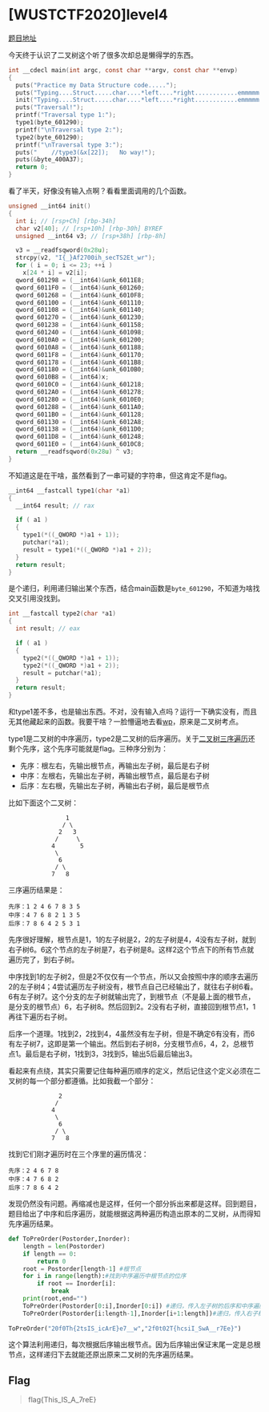 # [WUSTCTF2020]level4

[题目地址](https://buuoj.cn/challenges#[WUSTCTF2020]level4)

今天终于认识了二叉树这个听了很多次却总是懒得学的东西。

```c
int __cdecl main(int argc, const char **argv, const char **envp)
{
  puts("Practice my Data Structure code.....");
  puts("Typing....Struct.....char....*left....*right............emmmmm...OK!");
  init("Typing....Struct.....char....*left....*right............emmmmm...OK!", argv);
  puts("Traversal!");
  printf("Traversal type 1:");
  type1(byte_601290);
  printf("\nTraversal type 2:");
  type2(byte_601290);
  printf("\nTraversal type 3:");
  puts("    //type3(&x[22]);   No way!");
  puts(&byte_400A37);
  return 0;
}
```

看了半天，好像没有输入点啊？看看里面调用的几个函数。

```c
unsigned __int64 init()
{
  int i; // [rsp+Ch] [rbp-34h]
  char v2[40]; // [rsp+10h] [rbp-30h] BYREF
  unsigned __int64 v3; // [rsp+38h] [rbp-8h]

  v3 = __readfsqword(0x28u);
  strcpy(v2, "I{_}Af2700ih_secTS2Et_wr");
  for ( i = 0; i <= 23; ++i )
    x[24 * i] = v2[i];
  qword_601298 = (__int64)&unk_6011E8;
  qword_6011F0 = (__int64)&unk_601260;
  qword_601268 = (__int64)&unk_6010F8;
  qword_601100 = (__int64)&unk_601110;
  qword_601108 = (__int64)&unk_601140;
  qword_601270 = (__int64)&unk_601230;
  qword_601238 = (__int64)&unk_601158;
  qword_601240 = (__int64)&unk_601098;
  qword_6010A0 = (__int64)&unk_601200;
  qword_6010A8 = (__int64)&unk_601188;
  qword_6011F8 = (__int64)&unk_601170;
  qword_601178 = (__int64)&unk_6011B8;
  qword_601180 = (__int64)&unk_6010B0;
  qword_6010B8 = (__int64)x;
  qword_6010C0 = (__int64)&unk_601218;
  qword_6012A0 = (__int64)&unk_601278;
  qword_601280 = (__int64)&unk_6010E0;
  qword_601288 = (__int64)&unk_6011A0;
  qword_6011B0 = (__int64)&unk_601128;
  qword_601130 = (__int64)&unk_6012A8;
  qword_601138 = (__int64)&unk_6011D0;
  qword_6011D8 = (__int64)&unk_601248;
  qword_6011E0 = (__int64)&unk_6010C8;
  return __readfsqword(0x28u) ^ v3;
}
```

不知道这是在干啥，虽然看到了一串可疑的字符串，但这肯定不是flag。

```c
__int64 __fastcall type1(char *a1)
{
  __int64 result; // rax

  if ( a1 )
  {
    type1(*((_QWORD *)a1 + 1));
    putchar(*a1);
    result = type1(*((_QWORD *)a1 + 2));
  }
  return result;
}
```

是个递归，利用递归输出某个东西，结合main函数是`byte_601290`，不知道为啥找交叉引用没找到。

```c
int __fastcall type2(char *a1)
{
  int result; // eax

  if ( a1 )
  {
    type2(*((_QWORD *)a1 + 1));
    type2(*((_QWORD *)a1 + 2));
    result = putchar(*a1);
  }
  return result;
}
```

和type1差不多，也是输出东西。不对，没有输入点吗？运行一下确实没有，而且无其他藏起来的函数。我要干啥？一脸懵逼地去看[wp](https://blog.csdn.net/qaq517384/article/details/123490164)，原来是二叉树考点。

type1是二叉树的中序遍历，type2是二叉树的后序遍历。关于[二叉树三序遍历](https://www.jianshu.com/p/456af5480cee)还剩个先序，这个先序可能就是flag。三种序分别为：

- 先序：根左右，先输出根节点，再输出左子树，最后是右子树
- 中序：左根右，先输出左子树，再输出根节点，最后是右子树
- 后序：左右根，先输出左子树，再输出右子树，最后是根节点

比如下面这个二叉树：

```
                1
               / \
              2   3
             /     \
            4       5
             \
              6
             / \
            7   8
```

三序遍历结果是：

```
先序：1 2 4 6 7 8 3 5
中序：4 7 6 8 2 1 3 5
后序：7 8 6 4 2 5 3 1
```

先序很好理解，根节点是1，1的左子树是2，2的左子树是4，4没有左子树，就到右子树6。6这个节点的左子树是7，右子树是8。这样2这个节点下的所有节点就遍历完了，到右子树。

中序找到1的左子树2，但是2不仅仅有一个节点，所以又会按照中序的顺序去遍历2的左子树4；4尝试遍历左子树没有，根节点自己已经输出了，就往右子树6看。6有左子树7。这个分支的左子树就输出完了，到根节点（不是最上面的根节点，是分支的根节点）6，右子树8。然后回到2。2没有右子树，直接回到根节点1，1再往下遍历右子树。

后序一个道理。1找到2，2找到4，4虽然没有左子树，但是不确定6有没有，而6有左子树7，这即是第一个输出。然后到右子树8，分支根节点6，4，2，总根节点1。最后是右子树，1找到3，3找到5，输出5后最后输出3。

看起来有点绕，其实只需要记住每种遍历顺序的定义，然后记住这个定义必须在二叉树的每一个部分都遵循。比如我截一个部分：

```
              2
             / 
            4 
             \
              6
             / \
            7   8
```

找到它们刚才遍历时在三个序里的遍历情况：

```
先序：2 4 6 7 8
中序：4 7 6 8 2
后序：7 8 6 4 2
```

发现仍然没有问题。再缩减也是这样，任何一个部分拆出来都是这样。回到题目，题目给出了中序和后序遍历，就能根据这两种遍历构造出原本的二叉树，从而得知先序遍历结果。

```python
def ToPreOrder(Postorder,Inorder):
    length = len(Postorder)
    if length == 0:
        return 0
    root = Postorder[length-1] #根节点　
    for i in range(length):#找到中序遍历中根节点的位序
        if root == Inorder[i]:
            break
    print(root,end="")
    ToPreOrder(Postorder[0:i],Inorder[0:i]) #递归，传入左子树的后序和中序遍历序列
    ToPreOrder(Postorder[i:length-1],Inorder[i+1:length])#递归，传入右子树的后序和中序遍历序列
    
ToPreOrder("20f0Th{2tsIS_icArE}e7__w","2f0t02T{hcsiI_SwA__r7Ee}")
```

这个算法利用递归，每次根据后序输出根节点。因为后序输出保证末尾一定是总根节点，这样递归下去就能还原出原来二叉树的先序遍历结果。

## Flag
> flag{This_IS_A_7reE}